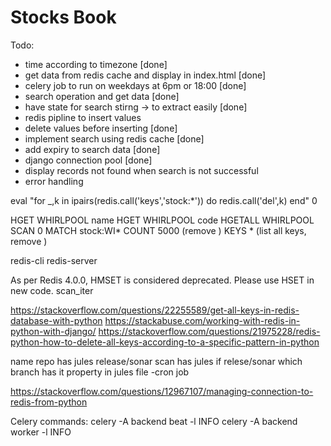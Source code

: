 # Stocks Book

Todo:

- time according to timezone [done]
- get data from redis cache and display in index.html [done]
- celery job to run on weekdays at 6pm or 18:00 [done]
- search operation and get data [done]
- have state for search stirng -> to extract easily [done]
- redis pipline to insert values
- delete values before inserting [done]
- implement search using redis cache [done]
- add expiry to search data [done]
- django connection pool [done]
- display records not found when search is not successful
- error handling

eval "for \_,k in ipairs(redis.call('keys','stock:\*')) do redis.call('del',k) end" 0

HGET WHIRLPOOL name
HGET WHIRLPOOL code
HGETALL WHIRLPOOL
SCAN 0 MATCH stock:WI\* COUNT 5000 (remove \)
KEYS \* (list all keys, remove \)

redis-cli
redis-server

As per Redis 4.0.0, HMSET is considered deprecated. Please use HSET in new code.
scan_iter

https://stackoverflow.com/questions/22255589/get-all-keys-in-redis-database-with-python
https://stackabuse.com/working-with-redis-in-python-with-django/
https://stackoverflow.com/questions/21975228/redis-python-how-to-delete-all-keys-according-to-a-specific-pattern-in-python

name
repo has jules
release/sonar scan has jules
if relese/sonar which branch has it
property in jules file -cron job

https://stackoverflow.com/questions/12967107/managing-connection-to-redis-from-python

Celery commands:
celery -A backend beat -l INFO
celery -A backend worker -l INFO
